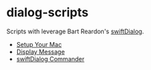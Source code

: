 # dialog-scripts
Scripts with leverage Bart Reardon's [swiftDialog](https://github.com/bartreardon/swiftDialog).

- [Setup Your Mac](https://github.com/dan-snelson/dialog-scripts/tree/main/Setup%20Your%20Mac)
- [Display Message](https://github.com/dan-snelson/dialog-scripts/tree/main/Display%20Message)
- [swiftDialog Commander](https://github.com/dan-snelson/dialog-scripts/tree/main/swiftDialog%20Commander)